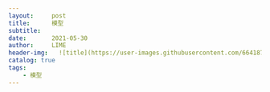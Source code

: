 ```yaml
---
layout:     post
title:      模型
subtitle:   
date:       2021-05-30
author:     LIME
header-img:   ![title](https://user-images.githubusercontent.com/66418754/120088457-36108300-c123-11eb-9542-46d7c3ab9d6d.png)
catalog: true
tags:
    - 模型
---
```

